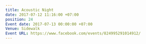 ```yaml
---
title: Acoustic Night
date: 2017-07-12 11:16:00 +07:00
position: 24
Event date: 2017-07-13 00:00:00 +07:00
Venue: Sidewalk
Event URL: https://www.facebook.com/events/824995291014912/
---
```



